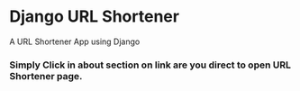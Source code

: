 # Django URL Shortener
A URL Shortener App using Django
<h3> Simply Click in about section on link are you direct to open URL Shortener page.</h3>
